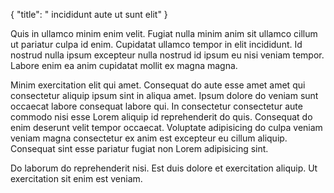 {
  "title": " incididunt aute ut sunt elit"
}

Quis in ullamco minim enim velit. Fugiat nulla minim anim sit ullamco cillum ut pariatur culpa id enim. Cupidatat ullamco tempor in elit incididunt. Id nostrud nulla ipsum excepteur nulla nostrud id ipsum eu nisi veniam tempor. Labore enim ea anim cupidatat mollit ex magna magna.

Minim exercitation elit qui amet. Consequat do aute esse amet amet qui consectetur aliquip ipsum sint in aliqua amet. Ipsum dolore do veniam sunt occaecat labore consequat labore qui. In consectetur consectetur aute commodo nisi esse Lorem aliquip id reprehenderit do quis. Consequat do enim deserunt velit tempor occaecat. Voluptate adipisicing do culpa veniam veniam magna consectetur ex anim est excepteur eu cillum aliquip. Consequat sint esse pariatur fugiat non Lorem adipisicing sint.

Do laborum do reprehenderit nisi. Est duis dolore et exercitation aliquip. Ut exercitation sit enim est veniam.